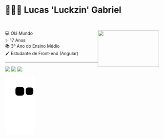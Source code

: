 # 👨🏾‍💻 Lucas 'Luckzin' Gabriel
<br>
<p><img src="https://i.imgur.com/dVipEV8.gif" height="120px" width="200px" align="right">
💻 Olá Mundo<br>
✨ 17 Anos<br>
📚 3º Ano do Ensino Médio<br>
🖌 Estudante de Front-end (Angular)</p>
<hr>

<div>

  <a href="https://instagram.com/lucsh__" target="_blank"><img src="https://img.shields.io/badge/-Instagram-%23E4405F?style=for-the-badge&logo=instagram&logoColor=white" target="_blank"></a>
 <a href="https://discord.gg/8q8vh5SMJN" target="_blank"><img src="https://img.shields.io/badge/Discord-7289DA?style=for-the-badge&logo=discord&logoColor=white" target="_blank"></a> 
  <a href="https://www.linkedin.com/in/lucas-sousa-bba7a2282/" target="_blank"><img src="https://img.shields.io/badge/-LinkedIn-%230077B5?style=for-the-badge&logo=linkedin&logoColor=white" target="_blank"></a> 
</div>

![snake gif](https://github.com/TheLuckziN/TheLuckziN/blob/output/github-contribution-grid-snake.svg)

